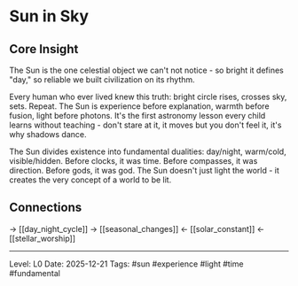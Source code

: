 # Sun in Sky

## Core Insight
The Sun is the one celestial object we can't not notice - so bright it defines "day," so reliable we built civilization on its rhythm.

Every human who ever lived knew this truth: bright circle rises, crosses sky, sets. Repeat. The Sun is experience before explanation, warmth before fusion, light before photons. It's the first astronomy lesson every child learns without teaching - don't stare at it, it moves but you don't feel it, it's why shadows dance.

The Sun divides existence into fundamental dualities: day/night, warm/cold, visible/hidden. Before clocks, it was time. Before compasses, it was direction. Before gods, it was god. The Sun doesn't just light the world - it creates the very concept of a world to be lit.

## Connections
→ [[day_night_cycle]]
→ [[seasonal_changes]]
← [[solar_constant]]
← [[stellar_worship]]

---
Level: L0
Date: 2025-12-21
Tags: #sun #experience #light #time #fundamental